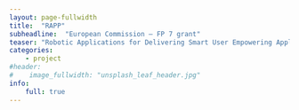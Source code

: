 ```yaml
---
layout: page-fullwidth
title:  "RAPP"
subheadline:  "European Commission – FP 7 grant"
teaser: "Robotic Applications for Delivering Smart User Empowering Applications"
categories:
    - project
#header:
#    image_fullwidth: "unsplash_leaf_header.jpg"
info:
    full: true
---
```

